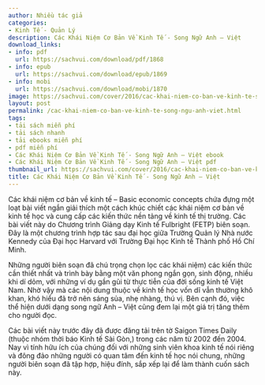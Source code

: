 ```yaml
---
author: Nhiều tác giả
categories:
- Kinh Tế - Quản Lý
description: Các Khái Niệm Cơ Bản Về Kinh Tế - Song Ngữ Anh – Việt
download_links:
- info: pdf
  url: https://sachvui.com/download/pdf/1868
- info: epub
  url: https://sachvui.com/download/epub/1869
- info: mobi
  url: https://sachvui.com/download/mobi/1870
image: https://sachvui.com/cover/2016/cac-khai-niem-co-ban-ve-kinh-te-song-ngu-anh-viet-nhieu-tac-gia.jpg
layout: post
permalink: /cac-khai-niem-co-ban-ve-kinh-te-song-ngu-anh-viet.html
tags:
- tải sách miễn phí
- tải sách nhanh
- tải ebooks miễn phí
- pdf miễn phí
- Các Khái Niệm Cơ Bản Về Kinh Tế - Song Ngữ Anh – Việt ebook
- Các Khái Niệm Cơ Bản Về Kinh Tế - Song Ngữ Anh – Việt pdf
thumbnail_url: https://sachvui.com/cover/2016/cac-khai-niem-co-ban-ve-kinh-te-song-ngu-anh-viet-nhieu-tac-gia.jpg
title: Các Khái Niệm Cơ Bản Về Kinh Tế - Song Ngữ Anh – Việt
---
```


 <div class="item-desc text-justify"> <p>Các khái niệm cơ bản về kinh tế – Basic economic concepts chứa đựng một loạt bài viết ngắn giải thích một cách khúc chiết các khái niệm cơ bản về kinh tế học và cung cấp các kiến thức nền tảng về kinh tế thị trường. Các bài viết này do Chương trình Giảng dạy Kinh tế Fulbright (FETP) biên soạn. Đây là một chương trình hợp tác sau đại học giữa Trường Quản lý Nhà nước Kennedy của Đại học Harvard với Trường Đại học Kinh tế Thành phố Hồ Chí Minh.</p><p>Những người biên soạn đã chú trọng chọn lọc các khái niệm) các kiến thức cần thiết nhất và trình bày bằng một văn phong ngắn gọn, sinh động, nhiều khi dí dỏm, với những ví dụ gần gũi từ thực tiễn của đời sống kinh tế Việt Nam. Nhờ vậy mà các nội dung thuộc về kinh tế học vốn dĩ vẫn thường khô khan, khó hiểu đã trở nên sáng sủa, nhẹ nhàng, thú vị. Bên cạnh đó, việc thể hiện dưới dạng song ngữ Anh – Việt cũng đem lại một giá trị tăng thêm cho người đọc.</p><p>Các bài viết này trước đây đã được đăng tải trên tờ Saigon Times Daily (thuộc nhóm thời báo Kinh tế Sài Gòn,) trong các năm từ 2002 đến 2004. Nay vì tính hữu ích của chúng đối với những sinh viên khoa kinh tế nói riêng và đông đảo những người có quan tâm đến kinh tế học nói chung, những người biên soạn đã tập hợp, hiệu đính, sắp xếp lại để làm thành cuốn sách này.</p> </div>